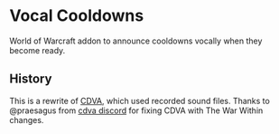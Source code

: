 # Vocal Cooldowns

World of Warcraft addon to announce cooldowns vocally when they become ready.

## History

This is a rewrite of [CDVA](https://www.curseforge.com/wow/addons/cdva-cooldown-vocal-announcement-retail), which used recorded sound files.
Thanks to @praesagus from [cdva discord](https://discord.gg/QsPCjx28) for fixing CDVA with The War Within changes.
